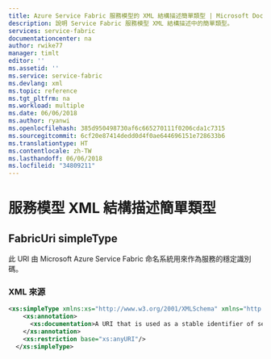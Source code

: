 ```yaml
---
title: Azure Service Fabric 服務模型的 XML 結構描述簡單類型 | Microsoft Docs
description: 說明 Service Fabric 服務模型 XML 結構描述中的簡單類型。
services: service-fabric
documentationcenter: na
author: rwike77
manager: timlt
editor: ''
ms.assetid: ''
ms.service: service-fabric
ms.devlang: xml
ms.topic: reference
ms.tgt_pltfrm: na
ms.workload: multiple
ms.date: 06/06/2018
ms.author: ryanwi
ms.openlocfilehash: 385d950498730af6c665270111f0206cda1c7315
ms.sourcegitcommit: 6cf20e87414dedd0d4f0ae644696151e728633b6
ms.translationtype: HT
ms.contentlocale: zh-TW
ms.lasthandoff: 06/06/2018
ms.locfileid: "34809211"
---
```

<!-- This article was generated by the Python script found in the service-fabric-service-model-schema.md file -->

# <a name="service-model-xml-schema-simple-types"></a>服務模型 XML 結構描述簡單類型

## <a name="fabricuri-simpletype"></a>FabricUri simpleType
此 URI 由 Microsoft Azure Service Fabric 命名系統用來作為服務的穩定識別碼。 

### <a name="xml-source"></a>XML 來源
```xml
<xs:simpleType xmlns:xs="http://www.w3.org/2001/XMLSchema" xmlns="http://schemas.microsoft.com/2011/01/fabric" name="FabricUri">
    <xs:annotation>
      <xs:documentation>A URI that is used as a stable identifier of services by Microsoft Azure Service Fabric Naming system. </xs:documentation>
    </xs:annotation>
    <xs:restriction base="xs:anyURI"/>
  </xs:simpleType>
  
```
